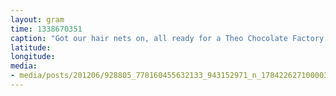 ```yaml
---
layout: gram
time: 1338670351
caption: "Got our hair nets on, all ready for a Theo Chocolate Factory Tour."
latitude: 
longitude: 
media:
- media/posts/201206/928805_778160455632133_943152971_n_17842262710000351.jpg
---
```

